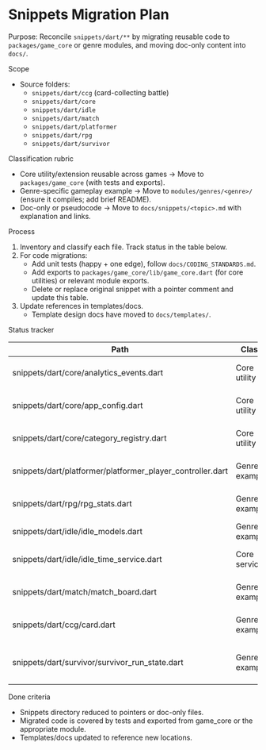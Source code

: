 # Snippets Migration Plan

Purpose: Reconcile `snippets/dart/**` by migrating reusable code to `packages/game_core` or genre modules, and moving doc-only content into `docs/`.

Scope

-    Source folders:
     -    `snippets/dart/ccg` (card-collecting battle)
     -    `snippets/dart/core`
     -    `snippets/dart/idle`
     -    `snippets/dart/match`
     -    `snippets/dart/platformer`
     -    `snippets/dart/rpg`
     -    `snippets/dart/survivor`

Classification rubric

-    Core utility/extension reusable across games → Move to `packages/game_core` (with tests and exports).
-    Genre-specific gameplay example → Move to `modules/genres/<genre>/` (ensure it compiles; add brief README).
-    Doc-only or pseudocode → Move to `docs/snippets/<topic>.md` with explanation and links.

Process

1. Inventory and classify each file. Track status in the table below.
2. For code migrations:
     - Add unit tests (happy + one edge), follow `docs/CODING_STANDARDS.md`.
     - Add exports to `packages/game_core/lib/game_core.dart` (for core utilities) or relevant module exports.
     - Delete or replace original snippet with a pointer comment and update this table.
3. Update references in templates/docs.
     - Template design docs have moved to `docs/templates/`.

Status tracker

| Path                                                       | Class         | Destination                       | PR  | Notes                                           |
| ---------------------------------------------------------- | ------------- | --------------------------------- | --- | ----------------------------------------------- |
| snippets/dart/core/analytics_events.dart                   | Core utility  | packages/game_core/lib/telemetry/ | ✅  | Migrated as canonical AnalyticsEvents           |
| snippets/dart/core/app_config.dart                         | Core utility  | packages/game_core/lib/config/    | ✅  | Migrated as AppConfig with overrides            |
| snippets/dart/core/category_registry.dart                  | Core utility  | packages/game_core/lib/content/   | ✅  | Migrated as generic registry (no AppConfig)     |
| snippets/dart/platformer/platformer_player_controller.dart | Genre example | modules/genres/game_scenes/lib/   | ✅  | PlayerController moved; input adapter via tests |
| snippets/dart/rpg/rpg_stats.dart                           | Genre example | modules/genres/rpg/lib/           | ✅  | Stats model + serialization + tests             |
| snippets/dart/idle/idle_models.dart                        | Genre example | modules/genres/idle/lib/          | ✅  | Basic models + tests; ECS later                 |
| snippets/dart/idle/idle_time_service.dart                  | Core service  | packages/game_core/lib/time/      | ✅  | Migrated with Clock injection + tests           |
| snippets/dart/match/match_board.dart                       | Genre example | modules/genres/match/lib/         | ✅  | Deterministic RNG; tests for swap/clear/gravity |
| snippets/dart/ccg/card.dart                                | Genre example | modules/genres/ccg/lib/           | ✅  | Card model + serialization + tests (CcgCard)    |
| snippets/dart/survivor/survivor_run_state.dart             | Genre example | modules/genres/survivor/lib/      |     | State machine; ensure tick/update contract      |

Done criteria

-    Snippets directory reduced to pointers or doc-only files.
-    Migrated code is covered by tests and exported from game_core or the appropriate module.
-    Templates/docs updated to reference new locations.
